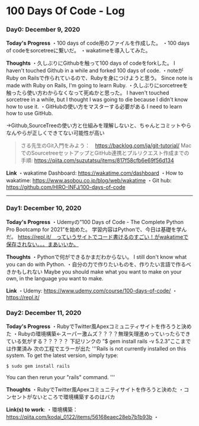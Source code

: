 # 100 Days Of Code - Log

### Day0: December 9, 2020

**Today's Progress** 
・100 days of code用のファイルを作成した。
・100 days of codeをsorcetreeに繋いだ。
・wakatimeを導入してみた。

**Thoughts** 
・久しぶりにGithubを触って100 days of codeをforkした。
I haven't touched Github in a while and forked 100 days of code.
・noteがRuby on Railsで作られているので、Rubyを身につけようと思う。
Since note is made with Ruby on Rails, I'm going to learn Ruby.
・久しぶりにsorcetreeを触ったら使い方わからなくなって死ぬかと思った。
I haven't touched sorcetree in a while, but I thought I was going to die because I didn't know how to use it.
・GitHubの使い方をマスターする必要がある
I need to learn how to use GitHub.

→Github,SourceTreeの使い方と仕組みを理解しないと、ちゃんとコミットやらなんやらが正しくできてない可能性が高い
 >さる先生のGit入門をみよう：　https://backlog.com/ja/git-tutorial/
 >MacでのSourcetreeセットアップとGitHub連携とプルリクエスト作成までの手順: https://qiita.com/suzutatsu/items/817f58cfb6e69f56d134

**Link**
・wakatime Dashboard: https://wakatime.com/dashboard
・How to wakatime: https://www.asobou.co.jp/blog/web/wakatime
・Git hub: https://github.com/HIRO-INFJ/100-days-of-code

---------------------------------------------------------
### Day1: December 10, 2020

**Today's Progress** 
・Udemyの”100 Days of Code - The Complete Python Pro Bootcamp for 2021”を始めた。
学習内容はPythonで、今日は基礎を学んだ。
https://repl.it/　っていうサイトでコード書けるのすごい！がwakatimeで保存されない。。。まあいいか。

**Thoughts** 
・Pythonで何ができるかまだわからない。
I still don't know what you can do with Python.
・自分の力で作りたいものを、作りたい言語で作るべきかもしれない
Maybe you should make what you want to make on your own, in the language you want to make.

**Link**
・Udemy: https://www.udemy.com/course/100-days-of-code/
・https://repl.it/

### Day2: December 11, 2020
**Today's Progress** 
・RubyでTwitter風Apexコミュニティサイトを作ろうと決めた
・Rubyの環境構築←スーパー激ムズ？？？？無理矢理進めっていったらできている気がする？？？？？
下記リンクの
”$ gem install rails -v 5.2.3”ここまでは作業済み
次の工程でエラーが出た
'''Rails is not currently installed on this system. To get the latest version, simply type:

    $ sudo gem install rails

You can then rerun your "rails" command.
'''



**Thoughts** 
・RubyでTwitter風Apexコミュニティサイトを作ろうと決めた
・コンセントがないところで環境構築するのはバカ

**Link(s) to work**:
・環境構築：https://qiita.com/kodai_0122/items/56168eaec28eb7b1b93b
・

